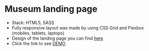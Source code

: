 # Museum landing page

- Stack: HTML5, SASS
- Fully responsive layout was made by using CSS Grid and Flexbox (mobiles, tablets, laptops)
- Design of the landing page you can find [here](https://www.figma.com/file/i8XiqSgs44QEVPHuMbkNO2/museum-prototype?node-id=323%3A1957)
- Click the link to see [DEMO](https://martakupka.github.io/Museum/)

